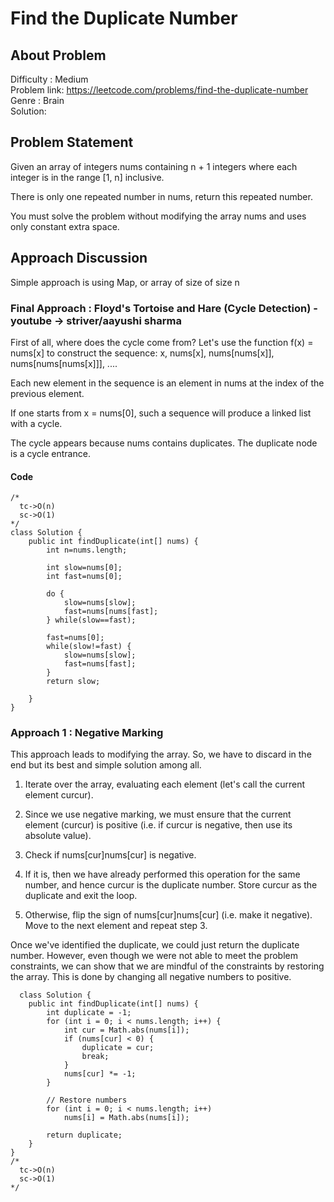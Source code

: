 <h1>Find the Duplicate Number</h1>

## About Problem 
  Difficulty : Medium<br/>
  Problem link: https://leetcode.com/problems/find-the-duplicate-number<br/>
  Genre : Brain  <br/>
  Solution: 
  
## Problem Statement
Given an array of integers nums containing n + 1 integers where each integer is in the range [1, n] inclusive.

There is only one repeated number in nums, return this repeated number.

You must solve the problem without modifying the array nums and uses only constant extra space.
 
## Approach Discussion
Simple approach is using Map, or array of size of size n

### Final Approach : Floyd's Tortoise and Hare (Cycle Detection) - youtube -> striver/aayushi sharma
First of all, where does the cycle come from? Let's use the function f(x) = nums[x] to construct the sequence: x, nums[x], nums[nums[x]], nums[nums[nums[x]]], ....

Each new element in the sequence is an element in nums at the index of the previous element.

If one starts from x = nums[0], such a sequence will produce a linked list with a cycle.

The cycle appears because nums contains duplicates. The duplicate node is a cycle entrance.

#### Code
```
/*
  tc->O(n)
  sc->O(1)
*/
class Solution {
    public int findDuplicate(int[] nums) {
        int n=nums.length;
        
        int slow=nums[0];
        int fast=nums[0];
        
        do {
            slow=nums[slow];
            fast=nums[nums[fast];
        } while(slow==fast);
        
        fast=nums[0];
        while(slow!=fast) {
            slow=nums[slow];
            fast=nums[fast];
        }              
        return slow;
            
    }
}
```

### Approach 1 : Negative Marking
This approach leads to modifying the array. So, we have to discard in the end but its best and simple solution among all.
1. Iterate over the array, evaluating each element (let's call the current element curcur).

2. Since we use negative marking, we must ensure that the current element (curcur) is positive (i.e. if curcur is negative, then use its absolute value).

3. Check if nums[cur]nums[cur] is negative.

4. If it is, then we have already performed this operation for the same number, and hence curcur is the duplicate number. Store curcur as the duplicate and exit the loop.

5. Otherwise, flip the sign of nums[cur]nums[cur] (i.e. make it negative). Move to the next element and repeat step 3.

Once we've identified the duplicate, we could just return the duplicate number. However, even though we were not able to meet the problem constraints, we can show that we are mindful of the constraints by restoring the array. This is done by changing all negative numbers to positive.

```
  class Solution {
    public int findDuplicate(int[] nums) {
        int duplicate = -1;
        for (int i = 0; i < nums.length; i++) {
            int cur = Math.abs(nums[i]);
            if (nums[cur] < 0) {
                duplicate = cur;
                break;
            }
            nums[cur] *= -1;
        }
        
        // Restore numbers
        for (int i = 0; i < nums.length; i++)
            nums[i] = Math.abs(nums[i]);

        return duplicate;
    }
}
/*
  tc->O(n)
  sc->O(1)
*/
```

